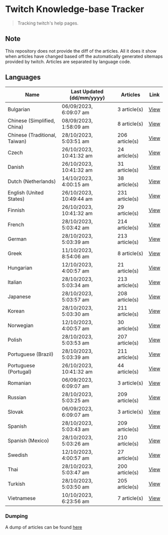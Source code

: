 # Twitch Knowledge-base Tracker
> Tracking twitch's help pages. 

## Note
This repository does not provide the diff of the articles. All it does it show when articles have changed based
off the automatically generated sitemaps provided by twitch. Articles are separated by language code.

## Languages

| Name                          | Last Updated (dd/mm/yyyy) | Articles       | Link                   |
|-------------------------------|---------------------------|----------------|------------------------|
| Bulgarian                     | 06/09/2023, 6:09:07 am    | 3 article(s)   | [View](docs/bg.md)     |
| Chinese (Simplified, China)   | 08/09/2023, 1:58:09 am    | 8 article(s)   | [View](docs/zh_CN.md)  |
| Chinese (Traditional, Taiwan) | 28/10/2023, 5:03:51 am    | 206 article(s) | [View](docs/zh_TW.md)  |
| Czech                         | 26/10/2023, 10:41:32 am   | 24 article(s)  | [View](docs/cs.md)     |
| Danish                        | 26/10/2023, 10:41:32 am   | 31 article(s)  | [View](docs/da.md)     |
| Dutch (Netherlands)           | 14/10/2023, 4:00:15 am    | 38 article(s)  | [View](docs/nl_NL.md)  |
| English (United States)       | 26/10/2023, 10:49:44 am   | 231 article(s) | [View](docs/en_US.md)  |
| Finnish                       | 26/10/2023, 10:41:32 am   | 29 article(s)  | [View](docs/fi.md)     |
| French                        | 28/10/2023, 5:03:42 am    | 214 article(s) | [View](docs/fr.md)     |
| German                        | 28/10/2023, 5:03:39 am    | 213 article(s) | [View](docs/de.md)     |
| Greek                         | 11/10/2023, 8:54:06 am    | 8 article(s)   | [View](docs/el.md)     |
| Hungarian                     | 12/10/2023, 4:00:57 am    | 21 article(s)  | [View](docs/hu.md)     |
| Italian                       | 28/10/2023, 5:03:34 am    | 213 article(s) | [View](docs/it.md)     |
| Japanese                      | 28/10/2023, 5:03:57 am    | 208 article(s) | [View](docs/ja.md)     |
| Korean                        | 28/10/2023, 5:03:30 am    | 211 article(s) | [View](docs/ko.md)     |
| Norwegian                     | 12/10/2023, 4:00:57 am    | 30 article(s)  | [View](docs/no.md)     |
| Polish                        | 28/10/2023, 5:03:53 am    | 207 article(s) | [View](docs/pl.md)     |
| Portuguese (Brazil)           | 28/10/2023, 5:03:39 am    | 211 article(s) | [View](docs/pt_BR.md)  |
| Portuguese (Portugal)         | 26/10/2023, 10:41:32 am   | 44 article(s)  | [View](docs/pt_PT.md)  |
| Romanian                      | 06/09/2023, 6:09:07 am    | 3 article(s)   | [View](docs/ro.md)     |
| Russian                       | 28/10/2023, 5:03:25 am    | 209 article(s) | [View](docs/ru.md)     |
| Slovak                        | 06/09/2023, 6:09:07 am    | 3 article(s)   | [View](docs/sk.md)     |
| Spanish                       | 28/10/2023, 5:03:43 am    | 209 article(s) | [View](docs/es.md)     |
| Spanish (Mexico)              | 28/10/2023, 5:03:26 am    | 210 article(s) | [View](docs/es_MX.md)  |
| Swedish                       | 12/10/2023, 4:00:57 am    | 27 article(s)  | [View](docs/sv.md)     |
| Thai                          | 28/10/2023, 5:03:47 am    | 200 article(s) | [View](docs/th.md)     |
| Turkish                       | 28/10/2023, 5:03:50 am    | 205 article(s) | [View](docs/tr.md)     |
| Vietnamese                    | 10/10/2023, 6:23:56 am    | 7 article(s)   | [View](docs/vi.md)     |

### Dumping
A dump of articles can be found [here](docs/RAW.md)